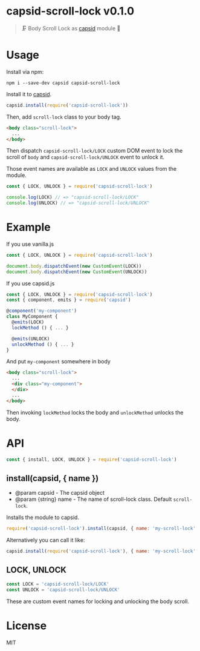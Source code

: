 # capsid-scroll-lock v0.1.0

> :clamp: Body Scroll Lock as [capsid][] module :pill:

# Usage

Install via npm:

    npm i --save-dev capsid capsid-scroll-lock

Install it to [capsid][].

```js
capsid.install(require('capsid-scroll-lock'))
```

Then, add `scroll-lock` class to your body tag.

```html
<body class="scroll-lock">
  ...
</body>
```

Then dispatch `capsid-scroll-lock/LOCK` custom DOM event to lock the scroll of `body` and `capsid-scroll-lock/UNLOCK` event to unlock it.

Those event names are available as `LOCK` and `UNLOCK` values from the module.

```js
const { LOCK, UNLOCK } = require('capsid-scroll-lock')

console.log(LOCK) // => "capsid-scroll-lock/LOCK"
console.log(UNLOCK) // => "capsid-scroll-lock/UNLOCK"
```

# Example

If you use vanilla.js

```js
const { LOCK, UNLOCK } = require('capsid-scroll-lock')

document.body.dispatchEvent(new CustomEvent(LOCK))
document.body.dispatchEvent(new CustomEvent(UNLOCK))
```

If you use capsid.js

```js
const { LOCK, UNLOCK } = require('capsid-scroll-lock')
const { component, emits } = require('capsid')

@component('my-component')
class MyComponent {
  @emits(LOCK)
  lockMethod () { ... }

  @emits(UNLOCK)
  unlockMethod () { ... }
}
```

And put `my-component` somewhere in body

```html
<body class="scroll-lock">
  ...
  <div class="my-component">
  </div>
  ...
</body>
```

Then invoking `lockMethod` locks the body and `unlockMethod` unlocks the body.

# API

```js
const { install, LOCK, UNLOCK } = require('capsid-scroll-lock')
```

## install(capsid, { name })

- @param capsid - The capsid object
- @param {string} name - The name of scroll-lock class. Default `scroll-lock`.

Installs the module to capsid.

```js
require('capsid-scroll-lock').install(capsid, { name: 'my-scroll-lock' })
```

Alternatively you can call it like:

```js
capsid.install(require('capsid-scroll-lock'), { name: 'my-scroll-lock' })
```

## LOCK, UNLOCK

```js
const LOCK = 'capsid-scroll-lock/LOCK'
const UNLOCK = 'capsid-scroll-lock/UNLOCK'
```

These are custom event names for locking and unlocking the body scroll.

# License

MIT

[capsid]: https://github.com/capsidjs/capsid
